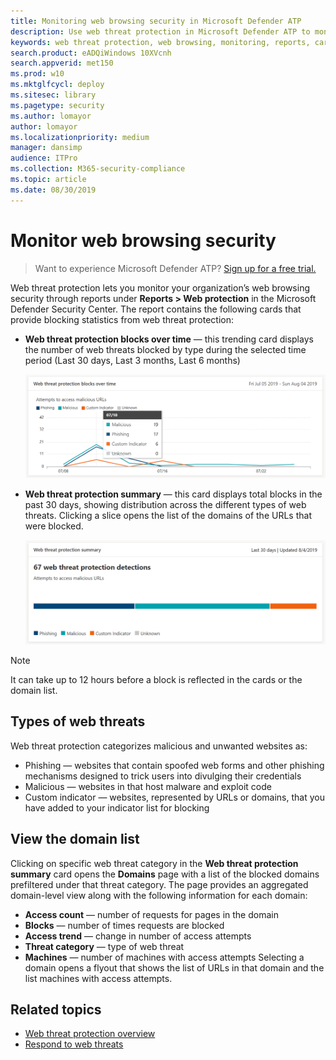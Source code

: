 ```yaml
---
title: Monitoring web browsing security in Microsoft Defender ATP
description: Use web threat protection in Microsoft Defender ATP to monitor web browsing security
keywords: web threat protection, web browsing, monitoring, reports, cards, domain list, security, phishing, malware, exploit, websites, network protection, Edge, Internet Explorer, Chrome, Firefox, web browser 
search.product: eADQiWindows 10XVcnh
search.appverid: met150
ms.prod: w10
ms.mktglfcycl: deploy
ms.sitesec: library
ms.pagetype: security
ms.author: lomayor
author: lomayor
ms.localizationpriority: medium
manager: dansimp
audience: ITPro
ms.collection: M365-security-compliance 
ms.topic: article
ms.date: 08/30/2019
---
```


# Monitor web browsing security

>Want to experience Microsoft Defender ATP? [Sign up for a free trial.](https://www.microsoft.com/en-us/WindowsForBusiness/windows-atp?ocid=docs-wdatp-advancedhunting-abovefoldlink)

Web threat protection lets you monitor your organization’s web browsing security through reports under **Reports > Web protection** in the Microsoft Defender Security Center. The report contains the following cards that provide blocking statistics from web threat protection:

- **Web threat protection blocks over time** — this trending card displays the number of web threats blocked by type during the selected time period (Last 30 days, Last 3 months, Last 6 months)
 
    ![Image of the card showing web threats protection blocks over time](images/wtp-blocks-over-time.png)

- **Web threat protection summary** — this card displays total blocks in the past 30 days, showing distribution across the different types of web threats. Clicking a slice opens the list of the domains of the URLs that were blocked.

    ![Image of the card showing web threats protection summary](images/wtp-summary.png)

>[!Note]
>It can take up to 12 hours before a block is reflected in the cards or the domain list.

## Types of web threats
Web threat protection categorizes malicious and unwanted websites as:
- Phishing — websites that contain spoofed web forms and other phishing mechanisms designed to trick users into divulging their credentials
- Malicious — websites in that host malware and exploit code
- Custom indicator — websites, represented by URLs or domains, that you have added to your indicator list for blocking

## View the domain list
Clicking on specific web threat category in the **Web threat protection summary** card opens the **Domains** page with a list of the blocked domains prefiltered under that threat category. 
The page provides an aggregated domain-level view along with the following information for each domain:
- **Access count** — number of requests for pages in the domain
- **Blocks** — number of times requests are blocked
- **Access trend** — change in number of access attempts
- **Threat category** — type of web threat
- **Machines** — number of machines with access attempts
Selecting a domain opens a flyout that shows the list of URLs in that domain and the list machines with access attempts.

## Related topics
- [Web threat protection overview](web-threat-protection-overview.md)
- [Respond to web threats](web-threat-protection-response.md)